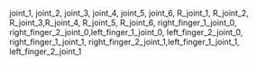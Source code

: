 joint_1, joint_2, joint_3, joint_4, joint_5, joint_6, R_joint_1, R_joint_2, R_joint_3,R_joint_4, R_joint_5, R_joint_6, right_finger_1_joint_0, right_finger_2_joint_0,left_finger_1_joint_0, left_finger_2_joint_0, right_finger_1_joint_1, right_finger_2_joint_1,left_finger_1_joint_1, left_finger_2_joint_1
